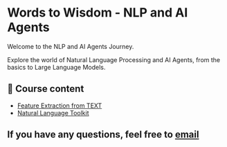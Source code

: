 # Words to Wisdom -  NLP and AI Agents

Welcome to the NLP and AI Agents Journey.

Explore the world of Natural Language Processing and AI Agents, from the basics to Large Language Models.


## 📂 Course content


- [Feature Extraction from TEXT](FeatureExtraction_from_TEXT.md)
- [Natural Language Toolkit](NaturalLanguageToolkit.md)

## If you have any questions, feel free to [email](mailto:vamshi.430@gmail.com)
